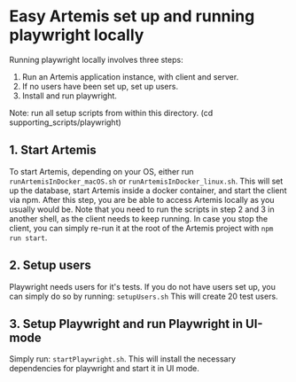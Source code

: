# Easy Artemis set up and running playwright locally

Running playwright locally involves three steps:
1. Run an Artemis application instance, with client and server.
2. If no users have been set up, set up users.
3. Install and run playwright.

Note: run all setup scripts from within this directory. (cd supporting_scripts/playwright)

## 1. Start Artemis

To start Artemis, depending on your OS, either run `runArtemisInDocker_macOS.sh` or `runArtemisInDocker_linux.sh`.
This will set up the database, start Artemis inside a docker container, and start the client via npm.
After this step, you are be able to access Artemis locally as you usually would be.
Note that you need to run the scripts in step 2 and 3 in another shell, as the client needs to keep running.
In case you stop the client, you can simply re-run it at the root of the Artemis project with `npm run start`.

## 2. Setup users

Playwright needs users for it's tests. If you do not have users set up, you can simply do so by running:
`setupUsers.sh`
This will create 20 test users.

## 3. Setup Playwright and run Playwright in UI-mode

Simply run: `startPlaywright.sh`. This will install the necessary dependencies for playwright and start it in UI mode.

